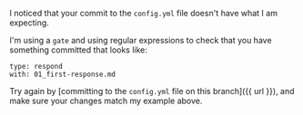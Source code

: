 I noticed that your commit to the `config.yml` file doesn't have what I am expecting.

I'm using a `gate` and using regular expressions to check that you have something committed that looks like:

```
type: respond
with: 01_first-response.md
```

Try again by [committing to the `config.yml` file on this branch]({{ url }}), and make sure your changes match my example above.